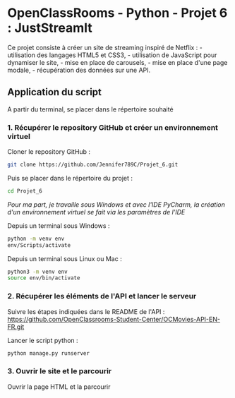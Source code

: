 # OpenClassRooms - Python - Projet 6 : JustStreamIt

Ce projet consiste à créer un site de streaming inspiré de Netflix :
	- utilisation des langages HTML5 et CSS3,
	- utilisation de JavaScript pour dynamiser le site,
	- mise en place de carousels,
	- mise en place d'une page modale,
	- récupération des données sur une API.

## Application du script

A partir du terminal, se placer dans le répertoire souhaité

### 1. Récupérer le repository GitHub et créer un environnement virtuel

Cloner le repository GitHub :
```bash
git clone https://github.com/Jennifer789C/Projet_6.git
```
Puis se placer dans le répertoire du projet :
```bash
cd Projet_6
```
*Pour ma part, je travaille sous Windows et avec l'IDE PyCharm, la création d'un environnement virtuel se fait via les paramètres de l'IDE*

Depuis un terminal sous Windows :
```bash
python -m venv env
env/Scripts/activate
```

Depuis un terminal sous Linux ou Mac :
```bash
python3 -m venv env
source env/bin/activate
```

### 2. Récupérer les éléments de l'API et lancer le serveur

Suivre les étapes indiquées dans le README de l'API :
https://github.com/OpenClassrooms-Student-Center/OCMovies-API-EN-FR.git

Lancer le script python :
```bash
python manage.py runserver
```

### 3. Ouvrir le site et le parcourir

Ouvrir la page HTML et la parcourir


